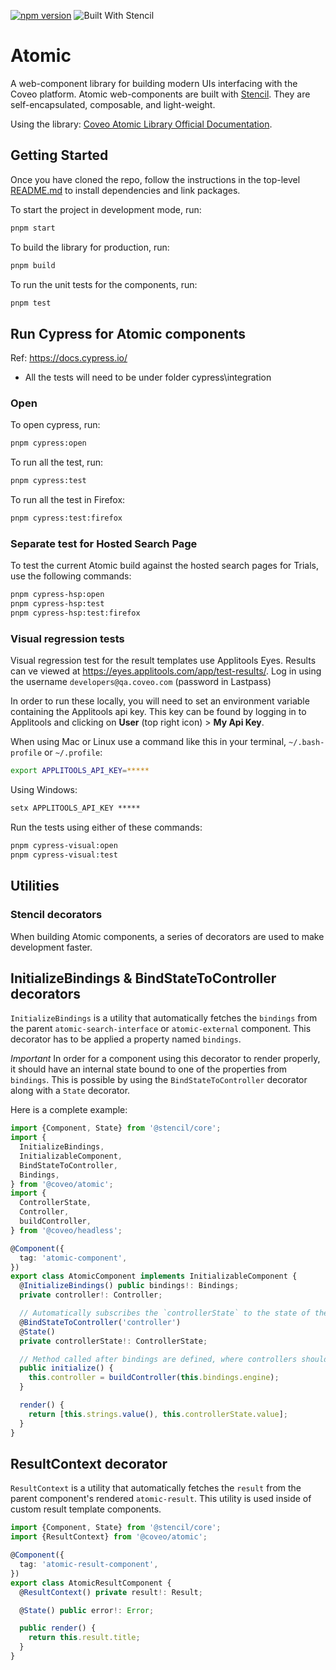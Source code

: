 [![npm version](https://badge.fury.io/js/@coveo%2Fatomic.svg)](https://badge.fury.io/js/@coveo%2Fatomic)
![Built With Stencil](https://img.shields.io/badge/-Built%20With%20Stencil-16161d.svg?logo=data%3Aimage%2Fsvg%2Bxml%3Bbase64%2CPD94bWwgdmVyc2lvbj0iMS4wIiBlbmNvZGluZz0idXRmLTgiPz4KPCEtLSBHZW5lcmF0b3I6IEFkb2JlIElsbHVzdHJhdG9yIDE5LjIuMSwgU1ZHIEV4cG9ydCBQbHVnLUluIC4gU1ZHIFZlcnNpb246IDYuMDAgQnVpbGQgMCkgIC0tPgo8c3ZnIHZlcnNpb249IjEuMSIgaWQ9IkxheWVyXzEiIHhtbG5zPSJodHRwOi8vd3d3LnczLm9yZy8yMDAwL3N2ZyIgeG1sbnM6eGxpbms9Imh0dHA6Ly93d3cudzMub3JnLzE5OTkveGxpbmsiIHg9IjBweCIgeT0iMHB4IgoJIHZpZXdCb3g9IjAgMCA1MTIgNTEyIiBzdHlsZT0iZW5hYmxlLWJhY2tncm91bmQ6bmV3IDAgMCA1MTIgNTEyOyIgeG1sOnNwYWNlPSJwcmVzZXJ2ZSI%2BCjxzdHlsZSB0eXBlPSJ0ZXh0L2NzcyI%2BCgkuc3Qwe2ZpbGw6I0ZGRkZGRjt9Cjwvc3R5bGU%2BCjxwYXRoIGNsYXNzPSJzdDAiIGQ9Ik00MjQuNywzNzMuOWMwLDM3LjYtNTUuMSw2OC42LTkyLjcsNjguNkgxODAuNGMtMzcuOSwwLTkyLjctMzAuNy05Mi43LTY4LjZ2LTMuNmgzMzYuOVYzNzMuOXoiLz4KPHBhdGggY2xhc3M9InN0MCIgZD0iTTQyNC43LDI5Mi4xSDE4MC40Yy0zNy42LDAtOTIuNy0zMS05Mi43LTY4LjZ2LTMuNkgzMzJjMzcuNiwwLDkyLjcsMzEsOTIuNyw2OC42VjI5Mi4xeiIvPgo8cGF0aCBjbGFzcz0ic3QwIiBkPSJNNDI0LjcsMTQxLjdIODcuN3YtMy42YzAtMzcuNiw1NC44LTY4LjYsOTIuNy02OC42SDMzMmMzNy45LDAsOTIuNywzMC43LDkyLjcsNjguNlYxNDEuN3oiLz4KPC9zdmc%2BCg%3D%3D&colorA=16161d&style=flat-square)

# Atomic

A web-component library for building modern UIs interfacing with the Coveo platform. Atomic web-components are built with [Stencil](https://stenciljs.com/docs/introduction). They are self-encapsulated, composable, and light-weight.

Using the library: [Coveo Atomic Library Official Documentation](https://docs.coveo.com/en/atomic/latest/).

## Getting Started

Once you have cloned the repo, follow the instructions in the top-level [README.md](../../README.md) to install dependencies and link packages.

To start the project in development mode, run:

```bash
pnpm start
```

To build the library for production, run:

```bash
pnpm build
```

To run the unit tests for the components, run:

```bash
pnpm test
```

## Run Cypress for Atomic components

Ref: https://docs.cypress.io/

- All the tests will need to be under folder cypress\integration

### Open

To open cypress, run:

```sh
pnpm cypress:open
```

To run all the test, run:

```sh
pnpm cypress:test
```

To run all the test in Firefox:

```sh
pnpm cypress:test:firefox
```

### Separate test for Hosted Search Page

To test the current Atomic build against the hosted search pages for Trials, use the following commands:

```sh
pnpm cypress-hsp:open
pnpm cypress-hsp:test
pnpm cypress-hsp:test:firefox
```

### Visual regression tests

Visual regression test for the result templates use Applitools Eyes. Results can ve viewed at
https://eyes.applitools.com/app/test-results/. Log in using the username `developers@qa.coveo.com`
(password in Lastpass)

In order to run these locally, you will need to set an environment variable containing the Applitools api key.
This key can be found by logging in to Applitools and clicking on **User** (top right icon) > **My Api Key**.

When using Mac or Linux use a command like this in your terminal, `~/.bash-profile` or `~/.profile`:

```sh
export APPLITOOLS_API_KEY=*****
```

Using Windows:

```bat
setx APPLITOOLS_API_KEY *****
```

Run the tests using either of these commands:

```sh
pnpm cypress-visual:open
pnpm cypress-visual:test
```

## Utilities

### Stencil decorators

When building Atomic components, a series of decorators are used to make development faster.

## InitializeBindings & BindStateToController decorators

`InitializeBindings` is a utility that automatically fetches the `bindings` from the parent `atomic-search-interface` or `atomic-external` component. This decorator has to be applied a property named `bindings`.

_Important_ In order for a component using this decorator to render properly, it should have an internal state bound to one of the properties from `bindings`. This is possible by using the `BindStateToController` decorator along with a `State` decorator.

Here is a complete example:

```typescript
import {Component, State} from '@stencil/core';
import {
  InitializeBindings,
  InitializableComponent,
  BindStateToController,
  Bindings,
} from '@coveo/atomic';
import {
  ControllerState,
  Controller,
  buildController,
} from '@coveo/headless';

@Component({
  tag: 'atomic-component',
})
export class AtomicComponent implements InitializableComponent {
  @InitializeBindings() public bindings!: Bindings;
  private controller!: Controller;

  // Automatically subscribes the `controllerState` to the state of the `controller`
  @BindStateToController('controller')
  @State()
  private controllerState!: ControllerState;

  // Method called after bindings are defined, where controllers should be initialized
  public initialize() {
    this.controller = buildController(this.bindings.engine);
  }

  render() {
    return [this.strings.value(), this.controllerState.value];
  }
}
```

## ResultContext decorator

`ResultContext` is a utility that automatically fetches the `result` from the parent component's rendered `atomic-result`. This utility is used inside of custom result template components.

```typescript
import {Component, State} from '@stencil/core';
import {ResultContext} from '@coveo/atomic';

@Component({
  tag: 'atomic-result-component',
})
export class AtomicResultComponent {
  @ResultContext() private result!: Result;

  @State() public error!: Error;

  public render() {
    return this.result.title;
  }
}
```

